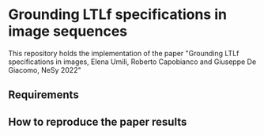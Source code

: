 # Grounding LTLf specifications in image sequences
This repository holds the implementation of the paper "Grounding LTLf specifications in images, Elena Umili, Roberto Capobianco and Giuseppe De Giacomo, NeSy 2022"
## Requirements
## How to reproduce the paper results
